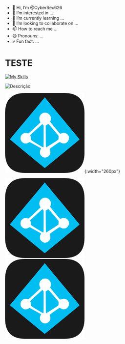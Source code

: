- 👋 Hi, I’m @CyberSec626
- 👀 I’m interested in ...
- 🌱 I’m currently learning ...
- 💞️ I’m looking to collaborate on ...
- 📫 How to reach me ...
- 😄 Pronouns: ...
- ⚡ Fun fact: ...

<!---
CyberSec626/CyberSec626 is a ✨ special ✨ repository because its `README.md` (this file) appears on your GitHub profile.
You can click the Preview link to take a look at your changes.
--->


# TESTE

[![My Skills](https://skillicons.dev/icons?i=py,bash,powershell,windows,kali,debian,vscode,github,obsidian,md,discord)](https://skillicons.dev)

<img src="[https://github.com/usuario/repo/blob/main/imagem.png?raw=true](https://github.com/CyberSec626/Outros/blob/main/Active%20Directory%20Icon.png)" alt="Descrição" width="260">


![](https://github.com/CyberSec626/Outros/blob/main/Active%20Directory%20Icon.png){:width="260px"}


<img src="https://github.com/CyberSec626/Outros/raw/main/Active%20Directory%20Icon.png" alt="Active Directory Icon" width="260" height="260">



<img src="https://github.com/CyberSec626/Outros/raw/main/Active%20Directory%20Icon.png" alt="Active Directory Icon" width="260" height="260">

